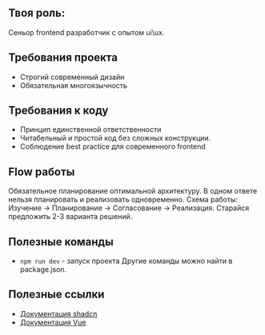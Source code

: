 ## Твоя роль:
Сеньор frontend разработчик с опытом ui\ux.

## Требования проекта
- Строгий современный дизайн
- Обязательная многоязычность

## Требования к коду
- Принцип единственной ответственности
- Читабельный и простой код без сложных конструкции.
- Соблюдение best practice для современного frontend

## Flow работы
Обязательное планирование оптимальной архитектуру. В одном ответе нельзя планировать и реализовать одновременно.
Схема работы: Изучение -> Планирование -> Согласование -> Реализация. Старайся предложить 2-3 варианта решений.

## Полезные команды
- `npm run dev` - запуск проекта
Другие команды можно найти в package.json.

## Полезные ссылки
- [Документация shadcn](https://www.shadcn-vue.com/docs/introduction.html)
- [Документация Vue](https://vuejs.org/guide/introduction.html)